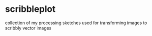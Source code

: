# scribbleplot
collection of my processing sketches used for transforming images to scribbly vector images
